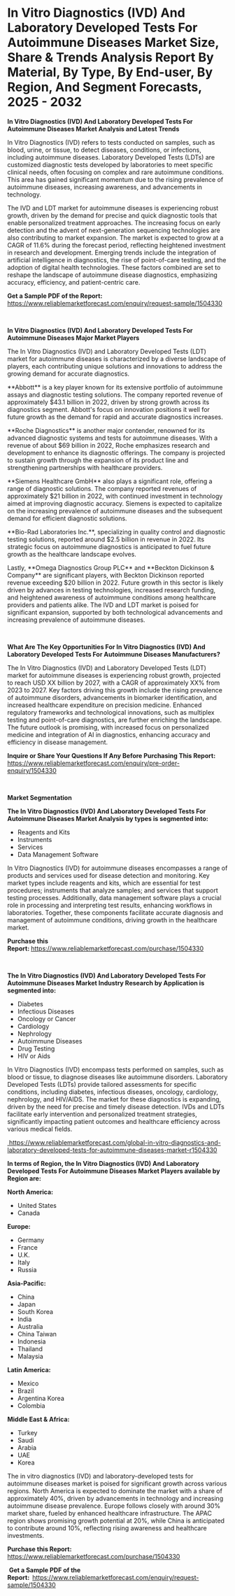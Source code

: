 <p><h1>In Vitro Diagnostics (IVD) And Laboratory Developed Tests For Autoimmune Diseases Market Size, Share & Trends Analysis Report By Material, By Type, By End-user, By Region, And Segment Forecasts, 2025 - 2032</h1></p><p><strong>In Vitro Diagnostics (IVD) And Laboratory Developed Tests For Autoimmune Diseases Market Analysis and Latest Trends</strong></p>
<p><p>In Vitro Diagnostics (IVD) refers to tests conducted on samples, such as blood, urine, or tissue, to detect diseases, conditions, or infections, including autoimmune diseases. Laboratory Developed Tests (LDTs) are customized diagnostic tests developed by laboratories to meet specific clinical needs, often focusing on complex and rare autoimmune conditions. This area has gained significant momentum due to the rising prevalence of autoimmune diseases, increasing awareness, and advancements in technology.</p><p>The IVD and LDT market for autoimmune diseases is experiencing robust growth, driven by the demand for precise and quick diagnostic tools that enable personalized treatment approaches. The increasing focus on early detection and the advent of next-generation sequencing technologies are also contributing to market expansion. The market is expected to grow at a CAGR of 11.6% during the forecast period, reflecting heightened investment in research and development. Emerging trends include the integration of artificial intelligence in diagnostics, the rise of point-of-care testing, and the adoption of digital health technologies. These factors combined are set to reshape the landscape of autoimmune disease diagnostics, emphasizing accuracy, efficiency, and patient-centric care.</p></p>
<p><strong>Get a Sample PDF of the Report:&nbsp;</strong> <a href="https://www.reliablemarketforecast.com/enquiry/request-sample/1504330?utm_campaign=1895&utm_medium=2&utm_source=Github&utm_content=ia&utm_term=16042025&utm_id=in-vitro-diagnostics-ivd-and-laboratory-developed-tests-for-autoimmune-diseases">https://www.reliablemarketforecast.com/enquiry/request-sample/1504330</a></p>
<p>&nbsp;</p>
<p><strong>In Vitro Diagnostics (IVD) And Laboratory Developed Tests For Autoimmune Diseases Major Market Players</strong></p>
<p><p>The In Vitro Diagnostics (IVD) and Laboratory Developed Tests (LDT) market for autoimmune diseases is characterized by a diverse landscape of players, each contributing unique solutions and innovations to address the growing demand for accurate diagnostics.</p><p>**Abbott** is a key player known for its extensive portfolio of autoimmune assays and diagnostic testing solutions. The company reported revenue of approximately $43.1 billion in 2022, driven by strong growth across its diagnostics segment. Abbott's focus on innovation positions it well for future growth as the demand for rapid and accurate diagnostics increases.</p><p>**Roche Diagnostics** is another major contender, renowned for its advanced diagnostic systems and tests for autoimmune diseases. With a revenue of about $69 billion in 2022, Roche emphasizes research and development to enhance its diagnostic offerings. The company is projected to sustain growth through the expansion of its product line and strengthening partnerships with healthcare providers.</p><p>**Siemens Healthcare GmbH** also plays a significant role, offering a range of diagnostic solutions. The company reported revenues of approximately $21 billion in 2022, with continued investment in technology aimed at improving diagnostic accuracy. Siemens is expected to capitalize on the increasing prevalence of autoimmune diseases and the subsequent demand for efficient diagnostic solutions.</p><p>**Bio-Rad Laboratories Inc.**, specializing in quality control and diagnostic testing solutions, reported around $2.5 billion in revenue in 2022. Its strategic focus on autoimmune diagnostics is anticipated to fuel future growth as the healthcare landscape evolves.</p><p>Lastly, **Omega Diagnostics Group PLC** and **Beckton Dickinson & Company** are significant players, with Beckton Dickinson reported revenue exceeding $20 billion in 2022. Future growth in this sector is likely driven by advances in testing technologies, increased research funding, and heightened awareness of autoimmune conditions among healthcare providers and patients alike. The IVD and LDT market is poised for significant expansion, supported by both technological advancements and increasing prevalence of autoimmune diseases.</p></p>
<p>&nbsp;</p>
<p><strong>What Are The Key Opportunities For In Vitro Diagnostics (IVD) And Laboratory Developed Tests For Autoimmune Diseases Manufacturers?</strong></p>
<p><p>The In Vitro Diagnostics (IVD) and Laboratory Developed Tests (LDT) market for autoimmune diseases is experiencing robust growth, projected to reach USD XX billion by 2027, with a CAGR of approximately XX% from 2023 to 2027. Key factors driving this growth include the rising prevalence of autoimmune disorders, advancements in biomarker identification, and increased healthcare expenditure on precision medicine. Enhanced regulatory frameworks and technological innovations, such as multiplex testing and point-of-care diagnostics, are further enriching the landscape. The future outlook is promising, with increased focus on personalized medicine and integration of AI in diagnostics, enhancing accuracy and efficiency in disease management.</p></p>
<p><strong>Inquire or Share Your Questions If Any Before Purchasing This Report:</strong> <a href="https://www.reliablemarketforecast.com/enquiry/pre-order-enquiry/1504330?utm_campaign=1895&utm_medium=2&utm_source=Github&utm_content=ia&utm_term=16042025&utm_id=in-vitro-diagnostics-ivd-and-laboratory-developed-tests-for-autoimmune-diseases">https://www.reliablemarketforecast.com/enquiry/pre-order-enquiry/1504330</a></p>
<p>&nbsp;</p>
<p><strong>Market Segmentation</strong></p>
<p><strong>The In Vitro Diagnostics (IVD) And Laboratory Developed Tests For Autoimmune Diseases Market Analysis by types is segmented into:</strong></p>
<p><ul><li>Reagents and Kits</li><li>Instruments</li><li>Services</li><li>Data Management Software</li></ul></p>
<p><p>In Vitro Diagnostics (IVD) for autoimmune diseases encompasses a range of products and services used for disease detection and monitoring. Key market types include reagents and kits, which are essential for test procedures; instruments that analyze samples; and services that support testing processes. Additionally, data management software plays a crucial role in processing and interpreting test results, enhancing workflows in laboratories. Together, these components facilitate accurate diagnosis and management of autoimmune conditions, driving growth in the healthcare market.</p></p>
<p><strong>Purchase this Report:&nbsp;</strong><a href="https://www.reliablemarketforecast.com/purchase/1504330?utm_campaign=1895&utm_medium=2&utm_source=Github&utm_content=ia&utm_term=16042025&utm_id=in-vitro-diagnostics-ivd-and-laboratory-developed-tests-for-autoimmune-diseases">https://www.reliablemarketforecast.com/purchase/1504330</a></p>
<p>&nbsp;</p>
<p><strong>The In Vitro Diagnostics (IVD) And Laboratory Developed Tests For Autoimmune Diseases Market Industry Research by Application is segmented into:</strong></p>
<p><ul><li>Diabetes</li><li>Infectious Diseases</li><li>Oncology or Cancer</li><li>Cardiology</li><li>Nephrology</li><li>Autoimmune Diseases</li><li>Drug Testing</li><li>HIV or Aids</li></ul></p>
<p><p>In Vitro Diagnostics (IVD) encompass tests performed on samples, such as blood or tissue, to diagnose diseases like autoimmune disorders. Laboratory Developed Tests (LDTs) provide tailored assessments for specific conditions, including diabetes, infectious diseases, oncology, cardiology, nephrology, and HIV/AIDS. The market for these diagnostics is expanding, driven by the need for precise and timely disease detection. IVDs and LDTs facilitate early intervention and personalized treatment strategies, significantly impacting patient outcomes and healthcare efficiency across various medical fields.</p></p>
<p><a href="https://www.reliablemarketforecast.com/global-in-vitro-diagnostics-and-laboratory-developed-tests-for-autoimmune-diseases-market-r1504330?utm_campaign=1895&utm_medium=2&utm_source=Github&utm_content=ia&utm_term=16042025&utm_id=in-vitro-diagnostics-ivd-and-laboratory-developed-tests-for-autoimmune-diseases">&nbsp;https://www.reliablemarketforecast.com/global-in-vitro-diagnostics-and-laboratory-developed-tests-for-autoimmune-diseases-market-r1504330</a></p>
<p><strong>In terms of Region, the In Vitro Diagnostics (IVD) And Laboratory Developed Tests For Autoimmune Diseases Market Players available by Region are:</strong></p>
<p>
    <p> <strong> North America: </strong>
        <ul>
            <li>United States</li>
            <li>Canada</li>
        </ul>
        </p> 
    <p> <strong> Europe: </strong>
        <ul>
            <li>Germany</li>
            <li>France</li>
            <li>U.K.</li>
            <li>Italy</li>
            <li>Russia</li>
        </ul>
        </p> 
    <p> <strong> Asia-Pacific: </strong>
        <ul>
            <li>China</li>
            <li>Japan</li>
            <li>South Korea</li>
            <li>India</li>
            <li>Australia</li>
            <li>China Taiwan</li>
            <li>Indonesia</li>
            <li>Thailand</li>
            <li>Malaysia</li>
        </ul>
        </p> 
    <p> <strong> Latin America: </strong>
        <ul>
            <li>Mexico</li>
            <li>Brazil</li>
            <li>Argentina Korea</li>
            <li>Colombia</li>
        </ul>
        </p> 
    <p> <strong> Middle East & Africa: </strong>
        <ul>
            <li>Turkey</li>
            <li>Saudi</li>
            <li>Arabia</li>
            <li>UAE</li>
            <li>Korea</li>
        </ul>
    </p>
    </p>
<p><p>The in vitro diagnostics (IVD) and laboratory-developed tests for autoimmune diseases market is poised for significant growth across various regions. North America is expected to dominate the market with a share of approximately 40%, driven by advancements in technology and increasing autoimmune disease prevalence. Europe follows closely with around 30% market share, fueled by enhanced healthcare infrastructure. The APAC region shows promising growth potential at 20%, while China is anticipated to contribute around 10%, reflecting rising awareness and healthcare investments.</p></p>
<p><strong>Purchase this Report: </strong><a href="https://www.reliablemarketforecast.com/purchase/1504330?utm_campaign=1895&utm_medium=2&utm_source=Github&utm_content=ia&utm_term=16042025&utm_id=in-vitro-diagnostics-ivd-and-laboratory-developed-tests-for-autoimmune-diseases">https://www.reliablemarketforecast.com/purchase/1504330</a></p>
<p>&nbsp;<strong>Get a Sample PDF of the Report:&nbsp;&nbsp;</strong><a href="https://www.reliablemarketforecast.com/enquiry/request-sample/1504330?utm_campaign=1895&utm_medium=2&utm_source=Github&utm_content=ia&utm_term=16042025&utm_id=in-vitro-diagnostics-ivd-and-laboratory-developed-tests-for-autoimmune-diseases">https://www.reliablemarketforecast.com/enquiry/request-sample/1504330</a></p>
<p><strong></strong></p>
<p><p></p><p></p><p></p></p>